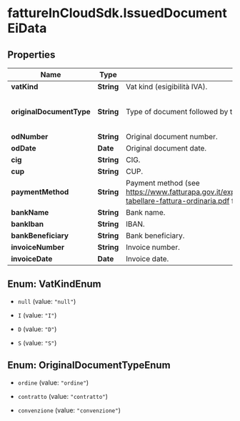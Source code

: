 # fattureInCloudSdk.IssuedDocumentEiData

## Properties

Name | Type | Description | Notes
------------ | ------------- | ------------- | -------------
**vatKind** | **String** | Vat kind (esigibilità IVA). | [optional] 
**originalDocumentType** | **String** | Type of document followed by the the current invoice. | [optional] [default to &#39;ordine&#39;]
**odNumber** | **String** | Original document number. | [optional] 
**odDate** | **Date** | Original document date. | [optional] 
**cig** | **String** | CIG. | [optional] 
**cup** | **String** | CUP. | [optional] 
**paymentMethod** | **String** | Payment method (see https://www.fatturapa.gov.it/export/documenti/fatturapa/v1.2.1/Rappresentazione-tabellare-fattura-ordinaria.pdf for the accepted values of ModalitaPagamento). | [optional] 
**bankName** | **String** | Bank name. | [optional] 
**bankIban** | **String** | IBAN. | [optional] 
**bankBeneficiary** | **String** | Bank beneficiary. | [optional] 
**invoiceNumber** | **String** | Invoice number. | [optional] 
**invoiceDate** | **Date** | Invoice date. | [optional] 



## Enum: VatKindEnum


* `null` (value: `"null"`)

* `I` (value: `"I"`)

* `D` (value: `"D"`)

* `S` (value: `"S"`)





## Enum: OriginalDocumentTypeEnum


* `ordine` (value: `"ordine"`)

* `contratto` (value: `"contratto"`)

* `convenzione` (value: `"convenzione"`)




